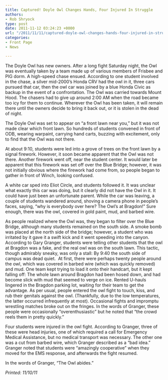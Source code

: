 ```yaml
---
title: Captured! Doyle Owl Changes Hands, Four Injured In Struggle
authors:
- Rob Shryock
type: post
date: 2011-11-12 03:24:23 +0000
url: "/2011/11/11/captured-doyle-owl-changes-hands-four-injured-in-struggle/"
categories:
- Front Page
- News

---
```

The Doyle Owl has new owners. After a long fight Saturday night, the Owl was eventually taken by a team made up of various members of Frisbee and PIG dorm. A high-speed chase ensued. According to one student involved in the chase, a silver mid-2000&#8217;s Honda CRV had the owl in it, three cars pursued that car, then the owl car was joined by a blue Honda Civic as backup in the event of a confrontation. The Owl was carried towards Mount Hood. The chasers had to give up around 2:00 AM when the road became too icy for them to continue. Wherever the Owl has been taken, it will remain there until the owners decide to bring it back out, or it is stolen in the dead of night.

The Doyle Owl was set to appear on “a front lawn near you,” but it was not made clear which front lawn. So hundreds of students convened in front of ODB, wearing warpaint, carrying hand carts, buzzing with excitement, only to find that the Owl was not there.

At about 9:10, students were led into a grove of trees on the front lawn by a signal firework. However, it soon became apparent that the Owl was not there. Another firework went off, near the student center. It would later be apparent that this firework was set off over the Blue Bridge; however, it was not initially obvious where the firework had come from, so people began to gather in front of Winch, looking confused.

A white car sped into Eliot Circle, and students followed it. It was unclear what exactly this car was doing, but it clearly did not have the Owl in it. It could have just been an unfortunate parent. While the car was leaving, a couple of students wandered around, shoving a camera phone in people&#8217;s faces, saying, “why is everybody over here? The Owl&#8217;s at Bragdon!” Sure enough, there was the owl, covered in gold paint, mud, and barbed wire.

As people realized where the Owl was, they began to filter over the Blue Bridge, although many students remained on the south side. A smoke bomb was placed at the north side of the bridge; however, a student who was irritated by it gave it a swift kick and it went speeding into the canyon. According to Gary Granger, students were telling other students that the owl at Bragdon was a fake, and the real owl was on the south lawn. This tactic, though admirably sneaky, was only a stall: By 9:40 the south side of campus was dead quiet.  At first, there were perhaps twenty people around the owl, which was covered in barbed wire (which was quickly removed) and mud. One team kept trying to load it onto their handcart, but it kept falling off: The whole lawn around Bragdon had been hosed down, and had become slick with mud that seemed to verge on ice. Rented U-hauls lingered in the Bragdon parking lot, waiting for their team to get the advantage. As per usual, people entered the owl fight to touch, kiss, and rub their genitals against the owl. (Thankfully, due to the low temperatures, the latter occurred infrequently at most). Occasional fights and impromptu wrestling matches broke out on the fringes. In the words of Granger, these people were occasionally “overenthusiastic” but he noted that “the crowd reels them in pretty quickly.”

Four students were injured in the owl fight. According to Granger, three of these were head injuries, one of which required a call for Emergency Medical Assistance, but no medical transport was necessary. The other one was a cut from barbed wire, which Granger described as a “bad idea.” Granger noted that students were “amazingly cooperative” when they moved for the EMS response, and afterwards the fight resumed.

In the words of Granger, “The Owl abides.”

_Printed: 11/10/11_